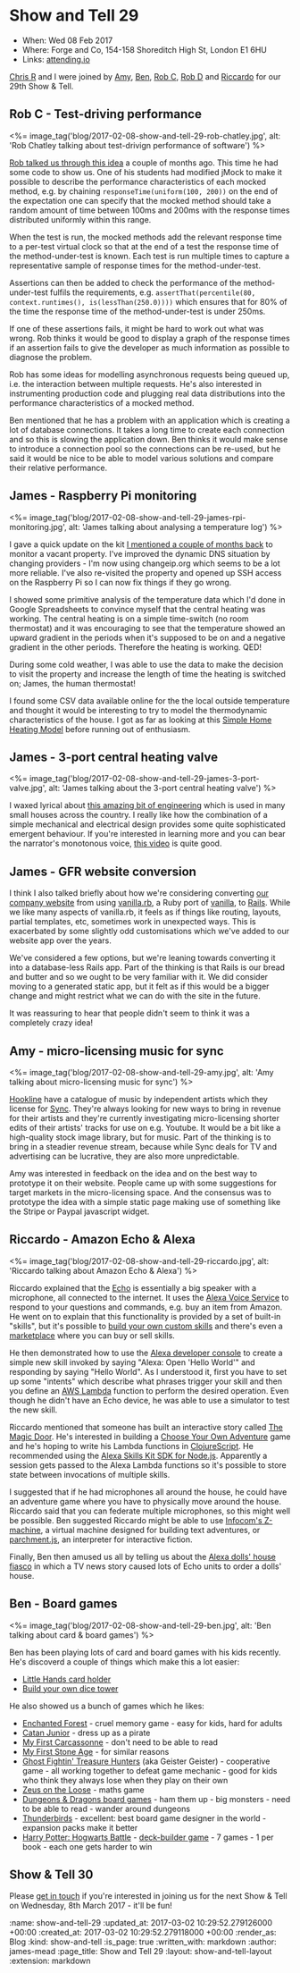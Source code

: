 Show and Tell 29
================

* When: Wed 08 Feb 2017
* Where: Forge and Co, 154-158 Shoreditch High St, London E1 6HU
* Links: [attending.io][attending-io-show-and-tell-29]

[Chris R][chris-roos] and I were joined by [Amy][amy-wagner], [Ben][ben-griffiths], [Rob C][rob-chatley], [Rob D][rob-dupuis] and [Riccardo][riccardo-cambiassi] for our 29th Show & Tell.

[attending-io-show-and-tell-29]: https://attending.io/events/gfr-show-and-tell-29/
[chris-roos]: /chris-roos
[amy-wagner]: http://amyeee.com/
[ben-griffiths]: https://twitter.com/beng
[rob-chatley]: https://www.doc.ic.ac.uk/~rbc/
[rob-dupuis]: https://github.com/robd
[riccardo-cambiassi]: https://github.com/bru

## Rob C - Test-driving performance

<%= image_tag('blog/2017-02-08-show-and-tell-29-rob-chatley.jpg', alt: 'Rob Chatley talking about test-drivign performance of software') %>

[Rob talked us through this idea][performance-testing-with-mocks] a couple of months ago. This time he had some code to show us. One of his students had modified jMock to make it possible to describe the performance characteristics of each mocked method, e.g. by chaining `responseTime(uniform(100, 200))` on the end of the expectation one can specify that the mocked method should take a random amount of time between 100ms and 200ms with the response times distributed uniformly within this range.

When the test is run, the mocked methods add the relevant response time to a per-test virtual clock so that at the end of a test the response time of the method-under-test is known. Each test is run multiple times to capture a representative sample of response times for the method-under-test.

Assertions can then be added to check the performance of the method-under-test fulfils the requirements, e.g. `assertThat(percentile(80, context.runtimes(), is(lessThan(250.0))))` which ensures that for 80% of the time the response time of the method-under-test is under 250ms.

If one of these assertions fails, it might be hard to work out what was wrong. Rob thinks it would be good to display a graph of the response times if an assertion fails to give the developer as much information as possible to diagnose the problem.

Rob has some ideas for modelling asynchronous requests being queued up, i.e. the interaction between multiple requests. He's also interested in instrumenting production code and plugging real data distributions into the performance characteristics of a mocked method.

Ben mentioned that he has a problem with an application which is creating a lot of database connections. It takes a long time to create each connection and so this is slowing the application down. Ben thinks it would make sense to introduce a connection pool so the connections can be re-used, but he said it would be nice to be able to model various solutions and compare their relative performance.

[performance-testing-with-mocks]: /show-and-tell-27#rob-c---performance-testing-with-mocks


## James - Raspberry Pi monitoring

<%= image_tag('blog/2017-02-08-show-and-tell-29-james-rpi-monitoring.jpg', alt: 'James talking about analysing a temperature log') %>

I gave a quick update on the kit [I mentioned a couple of months back][rpi-monitoring] to monitor a vacant property. I've improved the dynamic DNS situation by changing providers - I'm now using changeip.org which seems to be a lot more reliable. I've also re-visited the property and opened up SSH access on the Raspberry Pi so I can now fix things if they go wrong.

I showed some primitive analysis of the temperature data which I'd done in Google Spreadsheets to convince myself that the central heating was working. The central heating is on a simple time-switch (no room thermostat) and it was encouraging to see that the temperature showed an upward gradient in the periods when it's supposed to be on and a negative gradient in the other periods. Therefore the heating is working. QED!

During some cold weather, I was able to use the data to make the decision to visit the property and increase the length of time the heating is switched on; James, the human thermostat!

I found some CSV data available online for the the local outside temperature and thought it would be interesting to try to model the thermodynamic characteristics of the house. I got as far as looking at this [Simple Home Heating Model][] before running out of enthusiasm.

[rpi-monitoring]: /show-and-tell-27#james-m---raspberry-pi-monitoring
[Simple Home Heating Model]: http://nicola.qeng-ho.org/housemodel/interactive.php


## James - 3-port central heating valve

<%= image_tag('blog/2017-02-08-show-and-tell-29-james-3-port-valve.jpg', alt: 'James talking about the 3-port central heating valve') %>

I waxed lyrical about [this amazing bit of engineering][midpositionvalve] which is used in many small houses across the country. I really like how the combination of a simple mechanical and electrical design provides some quite sophisticated emergent behaviour. If you're interested in learning more and you can bear the narrator's monotonous voice, [this video][how-3-port-valve-works-video] is quite good.

[midpositionvalve]: http://www.diyfaq.org.uk/plumbing/controls/midpositionvalve.htm
[how-3-port-valve-works-video]: https://www.youtube.com/watch?v=F5m8f6HN2Us


## James - GFR website conversion

I think I also talked briefly about how we're considering converting [our company website][gfr-website] from using [vanilla.rb][], a Ruby port of [vanilla][], to [Rails][]. While we like many aspects of vanilla.rb, it feels as if things like routing, layouts, partial templates, etc, sometimes work in unexpected ways. This is exacerbated by some slightly odd customisations which we've added to our website app over the years.

We've considered a few options, but we're leaning towards converting it into a database-less Rails app. Part of the thinking is that Rails is our bread and butter and so we ought to be very familiar with it. We did consider moving to a generated static app, but it felt as if this would be a bigger change and might restrict what we can do with the site in the future.

It was reassuring to hear that people didn't seem to think it was a completely crazy idea!

[gfr-website]: https://github.com/freerange/site/
[vanilla.rb]: https://github.com/lazyatom/vanilla-rb
[vanilla]: http://www.vanillasite.at/space/about
[Rails]: http://rubyonrails.org/


## Amy - micro-licensing music for sync

<%= image_tag('blog/2017-02-08-show-and-tell-29-amy.jpg', alt: 'Amy talking about micro-licensing music for sync') %>

[Hookline][] have a catalogue of music by independent artists which they license for [Sync][]. They're always looking for new ways to bring in revenue for their artists and they're currently investigating micro-licensing shorter edits of their artists' tracks for use on e.g. Youtube. It would be a bit like a high-quality stock image library, but for music. Part of the thinking is to bring in a steadier revenue stream, because while Sync deals for TV and advertising can be lucrative, they are also more unpredictable.

Amy was interested in feedback on the idea and on the best way to prototype it on their website. People came up with some suggestions for target markets in the micro-licensing space. And the consensus was to prototype the idea with a simple static page making use of something like the Stripe or Paypal javascript widget.

[Hookline]: http://hookline.tv/
[Sync]: https://en.wikipedia.org/wiki/Synchronization_rights
[woo-commerce-plugin]: https://en-gb.wordpress.org/plugins/woocommerce/

## Riccardo - Amazon Echo & Alexa

<%= image_tag('blog/2017-02-08-show-and-tell-29-riccardo.jpg', alt: 'Riccardo talking about Amazon Echo & Alexa') %>

Riccardo explained that the [Echo][amazon-echo] is essentially a big speaker with a microphone, all connected to the internet. It uses the [Alexa Voice Service][] to respond to your questions and commands, e.g. buy an item from Amazon. He went on to explain that this functionality is provided by a set of built-in "skills", but it's possible to [build your own custom skills][alexa-skills-kit] and there's even a [marketplace][alexa-skills-marketplace] where you can buy or sell skills.

He then demonstrated how to use the [Alexa developer console][alexa-developer-console] to create a simple new skill invoked by saying "Alexa: Open 'Hello World'" and responding by saying "Hello World". As I understood it, first you have to set up some "intents" which describe what phrases trigger your skill and then you define an [AWS Lambda][aws-lamda] function to perform the desired operation. Even though he didn't have an Echo device, he was able to use a simulator to test the new skill.

Riccardo mentioned that someone has built an interactive story called [The Magic Door][]. He's interested in building a [Choose Your Own Adventure][CYOA] game and he's hoping to write his Lambda functions in [ClojureScript][]. He recommended using the [Alexa Skills Kit SDK for Node.js][alexa-skills-kit-sdk-for-nodejs]. Apparently a session gets passed to the Alexa Lambda functions so it's possible to store state between invocations of multiple skills.

I suggested that if he had microphones all around the house, he could have an adventure game where you have to physically move around the house. Riccardo said that you can federate multiple microphones, so this might well be possible. Ben suggested Riccardo might be able to use [Infocom's Z-machine][z-machine], a virtual machine designed for building text adventures, or [parchment.js][], an interpreter for interactive fiction.

Finally, Ben then amused us all by telling us about the [Alexa dolls' house fiasco][alexa-dollhouse-fiasco] in which a TV news story caused lots of Echo units to order a dolls' house.

[amazon-echo]: https://developer.amazon.com/echo
[Alexa Voice Service]: https://developer.amazon.com/alexa-voice-service
[alexa-skills-kit]: https://developer.amazon.com/alexa-skills-kit
[alexa-skills-marketplace]: https://www.amazon.com/b?ie=UTF8&node=13727921011
[alexa-developer-console]: https://developer.amazon.com/edw/home.html#/skills
[aws-lamda]: https://aws.amazon.com/lambda/
[The Magic Door]: https://www.themagicdoor.org/
[ClojureScript]: https://clojurescript.org/
[alexa-skills-kit-sdk-for-nodejs]: https://github.com/alexa/alexa-skills-kit-sdk-for-nodejs
[CYOA]: https://en.wikipedia.org/wiki/Choose_Your_Own_Adventure
[z-machine]: https://en.wikipedia.org/wiki/Z-machine
[parchment.js]: https://iplayif.com/
[alexa-dollhouse-fiasco]: https://www.youtube.com/watch?v=oI2KLIULjXc

## Ben - Board games

<%= image_tag('blog/2017-02-08-show-and-tell-29-ben.jpg', alt: 'Ben talking about card & board games') %>

Ben has been playing lots of card and board games with his kids recently. He's discoverd a couple of things which make this a lot easier:

* [Little Hands card holder](https://www.funlearning.co.uk/little-hands-card-holder)
* [Build your own dice tower](http://makezine.com/2016/11/19/building-your-own-dice-tower/)

He also showed us a bunch of games which he likes:

* [Enchanted Forest](https://boardgamegeek.com/boardgame/938/enchanted-forest) - cruel memory game - easy for kids, hard for adults
* [Catan Junior](https://boardgamegeek.com/boardgame/125921/catan-junior) - dress up as a pirate
* [My First Carcassonne](https://boardgamegeek.com/boardgame/41010/my-first-carcassonne) - don't need to be able to read
* [My First Stone Age](https://boardgamegeek.com/boardgame/191004/my-first-stone-age) - for similar reasons
* [Ghost Fightin' Treasure Hunters](https://boardgamegeek.com/boardgame/146312/ghost-fightin-treasure-hunters) (aka Geister Geister) - cooperative game - all working together to defeat game mechanic - good for kids who think they always lose when they play on their own
* [Zeus on the Loose](https://boardgamegeek.com/boardgame/22864/zeus-loose) - maths game
* [Dungeons & Dragons board games](https://boardgamegeek.com/geeksearch.php?action=search&objecttype=boardgame&q=Dungeons%20%26%20Dragons) - ham them up - big monsters - need to be able to read - wander around dungeons
* [Thunderbirds](https://boardgamegeek.com/boardgame/160610/thunderbirds) - excellent: best board game designer in the world - expansion packs make it better
* [Harry Potter: Hogwarts Battle](https://boardgamegeek.com/boardgame/199042/harry-potter-hogwarts-battle) - [deck-builder game](https://en.wikipedia.org/wiki/Deck-building_game) - 7 games - 1 per book - each one gets harder to win


## Show & Tell 30

Please [get in touch][contact] if you're interested in joining us for the next Show & Tell on Wednesday, 8th March 2017 - it'll be fun!

[contact]: /contact

:name: show-and-tell-29
:updated_at: 2017-03-02 10:29:52.279126000 +00:00
:created_at: 2017-03-02 10:29:52.279118000 +00:00
:render_as: Blog
:kind: show-and-tell
:is_page: true
:written_with: markdown
:author: james-mead
:page_title: Show and Tell 29
:layout: show-and-tell-layout
:extension: markdown
